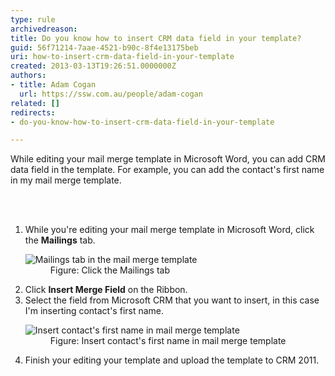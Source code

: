 ```yaml
---
type: rule
archivedreason: 
title: Do you know how to insert CRM data field in your template?
guid: 56f71214-7aae-4521-b90c-8f4e13175beb
uri: how-to-insert-crm-data-field-in-your-template
created: 2013-03-13T19:26:51.0000000Z
authors:
- title: Adam Cogan
  url: https://ssw.com.au/people/adam-cogan
related: []
redirects:
- do-you-know-how-to-insert-crm-data-field-in-your-template

---
```



<p> While editing your mail merge template in Microsoft Word, you can add CRM data field in the template. For example, you can add the contact's first name in my mail merge template.</p>
<br><excerpt class='endintro'></excerpt><br>
<ol><li>While you're editing your mail merge template in Microsoft Word, click the <b>  Mailings</b> tab.</li><dl class="image"><dt><img src="/PublishingImages/insert-mail-merge-1.jpg" alt="Mailings tab in the mail merge template" /></dt><dd>Figure&#58; Click the Mailings tab</dd></dl><li>Click <b>Insert Merge Field</b> on the Ribbon.</li><li>Select the field from Microsoft CRM that you want to insert, in this case I'm inserting
                            contact's first name.</li><dl class="image"><dt>
                                <img src="/PublishingImages/insert-mail-merge-2.jpg" alt="Insert contact's first name in mail merge template" /></dt><dd>Figure&#58; Insert contact's first name in mail merge template</dd></dl><li>Finish your editing your template and upload the template to CRM 2011.</li></ol>


